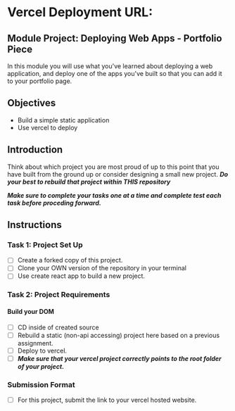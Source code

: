 # Vercel Deployment URL:

## Module Project: Deploying Web Apps - Portfolio Piece

In this module you will use what you've learned about deploying a web application, and deploy one of the apps you've built so that you can add it to your portfolio page.

## Objectives

- Build a simple static application
- Use vercel to deploy

## Introduction

Think about which project you are most proud of up to this point that you have built from the ground up or consider designing a small new project. **_Do your best to rebuild that project within THIS repository_**

**_Make sure to complete your tasks one at a time and complete test each task before proceding forward._**

## Instructions

### Task 1: Project Set Up

- [ ] Create a forked copy of this project.
- [ ] Clone your OWN version of the repository in your terminal
- [ ] Use create react app to build a new project.

### Task 2: Project Requirements

#### Build your DOM

- [ ] CD inside of created source
- [ ] Rebuild a static (non-api accessing) project here based on a previous assignment.
- [ ] Deploy to vercel.
- [ ] **_Make sure that your vercel project correctly points to the root folder of your project._**

### Submission Format

- [ ] For this project, submit the link to your vercel hosted website.
